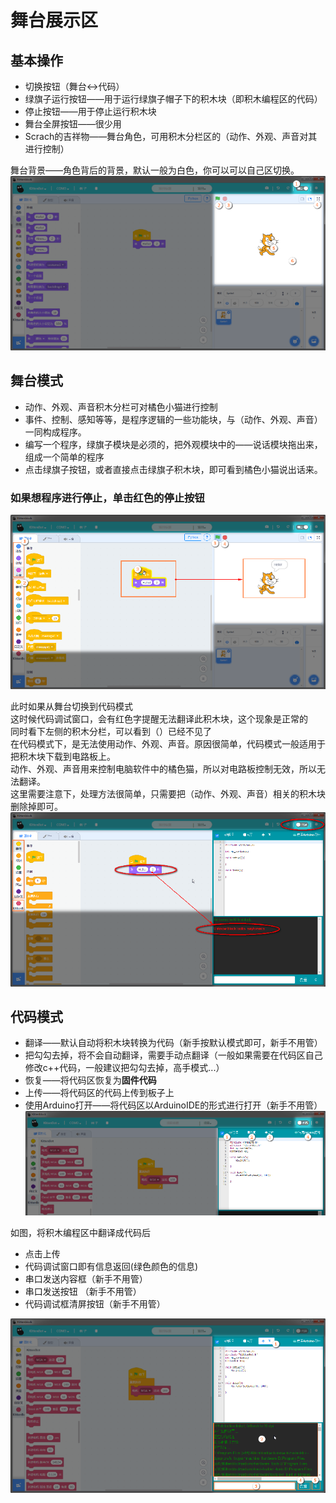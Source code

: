 # 舞台展示区   

## 基本操作
- 切换按钮（舞台<->代码）   
- 绿旗子运行按钮——用于运行绿旗子帽子下的积木块（即积木编程区的代码）   
- 停止按钮——用于停止运行积木块   
- 舞台全屏按钮——很少用   
- Scrach的吉祥物——舞台角色，可用积木分栏区的（动作、外观、声音对其进行控制）   

舞台背景——角色背后的背景，默认一般为白色，你可以可以自己区切换。
![](./images/J4.bmp)   
   
## 舞台模式   

- 动作、外观、声音积木分栏可对橘色小猫进行控制   
- 事件、控制、感知等等，是程序逻辑的一些功能块，与（动作、外观、声音）一同构成程序。   
- 编写一个程序，绿旗子模块是必须的，把外观模块中的——说话模块拖出来，组成一个简单的程序   
- 点击绿旗子按钮，或者直接点击绿旗子积木块，即可看到橘色小猫说出话来。

### 如果想程序进行停止，单击红色的停止按钮
![](./images/J4.1.bmp)   
   
此时如果从舞台切换到代码模式   
这时候代码调试窗口，会有红色字提醒无法翻译此积木块，这个现象是正常的   
同时看下左侧的积木分栏，可以看到（）已经不见了   
在代码模式下，是无法使用动作、外观、声音。原因很简单，代码模式一般适用于把积木块下载到电路板上。   
动作、外观、声音用来控制电脑软件中的橘色猫，所以对电路板控制无效，所以无法翻译。   
这里需要注意下，处理方法很简单，只需要把（动作、外观、声音）相关的积木块删除掉即可。
![](./images/J4.2.bmp)   
   
## 代码模式
 
- 翻译——默认自动将积木块转换为代码（新手按默认模式即可，新手不用管）   
- 把勾勾去掉，将不会自动翻译，需要手动点翻译（一般如果需要在代码区自己修改c++代码，一般建议把勾勾去掉，高手模式...）  
- 恢复——将代码区恢复为**固件代码**   
- 上传——将代码区的代码上传到板子上   
- 使用Arduino打开——将代码区以ArduinoIDE的形式进行打开（新手不用管）
![](./images/J4.3.bmp)   
   
如图，将积木编程区中翻译成代码后   

- 点击上传   
- 代码调试窗口即有信息返回(绿色颜色的信息)   
- 串口发送内容框（新手不用管）   
- 串口发送按钮 （新手不用管）   
- 代码调试框清屏按钮（新手不用管）   

![](./images/J4.4.bmp)   
   
